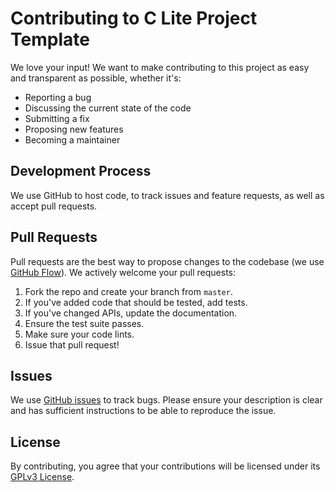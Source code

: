 # Contributing to C Lite Project Template
We love your input! We want to make contributing to this project as easy and transparent as possible, whether it's:

 - Reporting a bug
 - Discussing the current state of the code
 - Submitting a fix
 - Proposing new features
 - Becoming a maintainer

## Development Process
We use GitHub to host code, to track issues and feature requests, as well as accept pull requests.

## Pull Requests
Pull requests are the best way to propose changes to the codebase (we use [GitHub Flow](https://guides.github.com/introduction/flow/index.html)). We actively welcome your pull requests:

 1. Fork the repo and create your branch from `master`.
 1. If you've added code that should be tested, add tests.
 1. If you've changed APIs, update the documentation.
 1. Ensure the test suite passes.
 1. Make sure your code lints.
 1. Issue that pull request!

## Issues
We use [GitHub issues](https://github.com/info1-r1042/c-template-lite/issues) to track bugs. Please ensure your description is clear and has sufficient instructions to be able to reproduce the issue.

## License
By contributing, you agree that your contributions will be licensed under its [GPLv3 License](/LICENSE).

